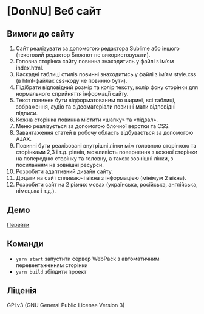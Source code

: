 # [DonNU] Веб сайт

## Вимоги до сайту

1. Сайт реалізувати за допомогою редактора Sublime або іншого (текстовий редактор Блокнот не використовувати).
2. Головна сторінка сайту повинна знаходитись у файлі з ім’ям index.html.
3. Каскадні таблиці стилів повинні знаходитись у файлі з ім’ям style.css (в html-файлах css-коду не повинно бути).
4. Підібрати відповідний розмір та колір тексту, колір фону сторінки для нормального сприйняття інформації сайту.
5. Текст повинен бути відформатованим по ширині, всі таблиці, зображення, аудіо та відеоматеріали повинні мати відповідні підписи.
6. Кожна сторінка повинна містити «шапку» та «підвал».
7. Меню реалізується за допомогою блочної верстки та CSS.
8. Завантаження статей в робочу область відбувається за допомогою AJAX.
9. Повинні бути реалізовані внутрішні лінки між головною сторінкою та сторінками 2,3 і т.д. рівнів, можливість повернення з кожної сторінки на попередню сторінку та головну, а також зовнішні лінки, з посиланням на зовнішні ресурси.
10. Розробити адаптивний дизайн сайту.
11. Додати на сайт спливаючі вікна з інформацією (мінімум 2 вікна).
12. Розробити сайт на 2 різних мовах (українська, російська, англійська, німецька і т.д.).

## Демо

[Перейти](https://potterua.github.io)

## Команди

- `yarn start` запустити сервер WebPack з автоматичним перевентаженням сторінки
- `yarn build` збілдити проект

## Ліценія

GPLv3 (GNU General Public License Version 3)